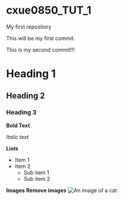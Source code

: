# cxue0850_TUT_1
My first repository

This will be my first commit.

This is my second commit!!!

# Heading 1
## Heading 2
### Heading 3

**Bold Text**

*Italic text*


**Lists**
- Item 1
- Item 2
  - Sub item 1
  - Sub item 2

**Images**
**Remove images**
![An image of a cat](https://placekitten.com/200/300)